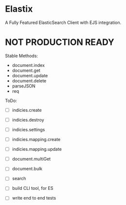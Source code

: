 # Elastix
A Fully Featured ElasticSearch Client with EJS integration.

# NOT PRODUCTION READY

Stable Methods:

- document.index
- document.get
- document.update
- document.delete
- parseJSON
- req

ToDo:

- [ ] indicies.create
- [ ] indicies.destroy
- [ ] indicies.settings
- [ ] indicies.mapping.create
- [ ] indicies.mapping.update

- [ ] document.multiGet
- [ ] document.bulk
- [ ] search

- [ ] build CLI tool, for ES
- [ ] write end to end tests